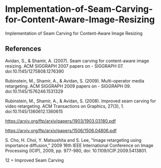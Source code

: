# Implementation-of-Seam-Carving-for-Content-Aware-Image-Resizing
Implementation of Seam Carving for Content-Aware Image Resizing

## References
Avidan, S., & Shamir, A. (2007). Seam carving for content-aware image resizing. ACM
SIGGRAPH 2007 papers on - SIGGRAPH 07. doi:10.1145/1275808.1276390

Rubinstein, M., Shamir, A., & Avidan, S. (2009). Multi-operator media retargeting. ACM
SIGGRAPH 2009 papers on - SIGGRAPH 09. doi:10.1145/1576246.1531329

Rubinstein, M., Shamir, A., & Avidan, S. (2008). Improved seam carving for video retargeting.
ACM Transactions on Graphics, 27(3), 1. doi:10.1145/1360612.1360615

https://arxiv.org/ftp/arxiv/papers/1903/1903.03180.pdf

https://arxiv.org/ftp/arxiv/papers/1506/1506.04806.pdf

S. Cho, H. Choi, Y. Matsushita and S. Lee, "Image retargeting using importance diffusion," 2009 16th IEEE International Conference on Image Processing (ICIP), 2009, pp. 977-980, doi: 10.1109/ICIP.2009.5413801.

12 = Improved Seam Carving
